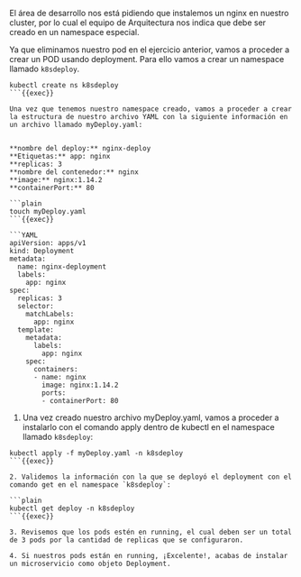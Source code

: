 El área de desarrollo nos está pidiendo que instalemos un nginx en nuestro cluster, por lo cual el equipo de Arquitectura nos indica que debe ser creado en un namespace especial.

Ya que eliminamos nuestro pod en el ejercicio anterior, vamos a proceder a crear un POD usando deployment. Para ello vamos a crear un namespace llamado `k8sdeploy`.

```plain
kubectl create ns k8sdeploy
```{{exec}}

Una vez que tenemos nuestro namespace creado, vamos a proceder a crear la estructura de nuestro archivo YAML con la siguiente información en un archivo llamado myDeploy.yaml:


**nombre del deploy:** nginx-deploy
**Etiquetas:** app: nginx
**replicas: 3
**nombre del contenedor:** nginx
**image:** nginx:1.14.2
**containerPort:** 80

```plain
touch myDeploy.yaml
```{{exec}}

```YAML
apiVersion: apps/v1
kind: Deployment
metadata:
  name: nginx-deployment
  labels:
    app: nginx
spec:
  replicas: 3
  selector:
    matchLabels:
      app: nginx
  template:
    metadata:
      labels:
        app: nginx
    spec:
      containers:
      - name: nginx
        image: nginx:1.14.2
        ports:
        - containerPort: 80
```

1. Una vez creado nuestro archivo myDeploy.yaml, vamos a proceder a instalarlo con el comando apply dentro de kubectl en el namespace llamado `k8sdeploy`:

```plain
kubectl apply -f myDeploy.yaml -n k8sdeploy
```{{exec}}

2. Validemos la información con la que se deployó el deployment con el comando get en el namespace `k8sdeploy`:

```plain
kubectl get deploy -n k8sdeploy
```{{exec}}

3. Revisemos que los pods estén en running, el cual deben ser un total de 3 pods por la cantidad de replicas que se configuraron.

4. Si nuestros pods están en running, ¡Excelente!, acabas de instalar un microservicio como objeto Deployment.
